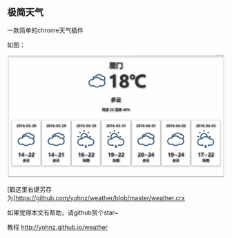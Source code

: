 ## 极简天气
一款简单的chrome天气插件

如图：

![截图](./images/1.png "截图")

[戳这里右键另存为]https://github.com/yohnz/weather/blob/master/weather.crx


如果觉得本文有帮助，请github赏个star~


教程 http://yohnz.github.io/weather
